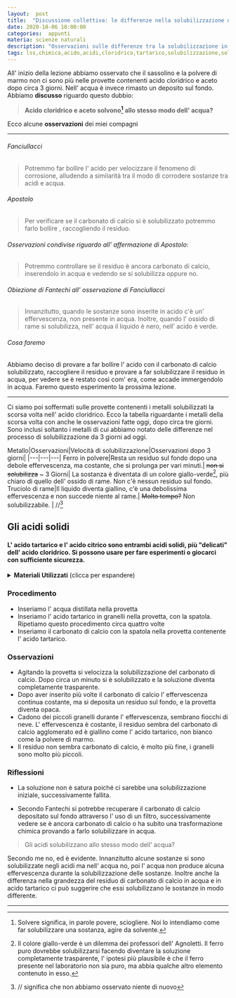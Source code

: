 ```yaml
---
layout:  post
title:  "Discussione collettiva: le differenze nella solubilizzazione di sostanze in acido cloridrico e in acqua; esperimenti con l' acido tartarico."
date: 2020-10-06 10:00:00
categories:  appunti
materia: scienze naturali
description: "Osservazioni sulle differenze tra la solubilizzazione in acqua e in acidi. Ipotesi su come verificare le trasformazioni che subisce una sostanza dopo essere stata inserita nell' acido. Discussioni collettive e esperimenti con l' acido tartarico in granelli. Diario di Bordo sul Laboratorio del Sapere Scientifico riguardante Acidi e Basi. "
tags: lss,chimica,acido,acidi,cloridrico,tartarico,solubilizzazione,solubilizzare,collettiva,definizione,solidi
---
```


All' inizio della lezione abbiamo osservato che il sassolino e la polvere di marmo non ci sono più nelle provette contenenti acido cloridrico e aceto dopo circa 3 giorni. Nell' acqua è invece  rimasto un deposito sul fondo. Abbiamo **discusso** riguardo questo dubbio:

> **Acido cloridrico e aceto solvono[^3] allo stesso modo dell' acqua?**

Ecco alcune **osservazioni** dei miei compagni

---

###### Fanciullacci

> Potremmo far bollire l' acido per velocizzare il  fenomeno di corrosione, alludendo a similarità tra il modo di corrodere sostanze tra acidi e acqua.

###### Apostolo

> Per verificare se il carbonato di calcio si è solubilizzato potremmo farlo bollire , raccogliendo il residuo.

###### Osservazioni condivise riguardo all' affermazione di Apostolo:

> Potremmo controllare se il residuo è ancora carbonato di calcio, inserendolo in acqua e vedendo se si solubilizza oppure no.

###### Obiezione di _Fantechi_ all' osservazione di Fanciullacci

> Innanzitutto, quando le sostanze sono inserite in acido c'è un' effervescenza, non presente in acqua. Inoltre, quando l' ossido di rame si solubilizza, nell' acqua il liquido è nero, nell' acido è verde.

###### Cosa faremo

Abbiamo deciso di provare a far bollire l' acido con il carbonato di calcio solubilizzato, raccogliere il residuo e provare a far solubilizzare il residuo in acqua, per vedere se è restato così com' era, come accade immergendolo in acqua. Faremo questo esperimento la prossima lezione.

---


Ci siamo poi soffermati sulle provette contenenti i metalli solubilizzati la scorsa volta nell' acido cloridrico. Ecco la tabella riguardante i metalli della scorsa volta con anche le osservazioni fatte oggi, dopo circa tre giorni. Sono inclusi soltanto i metalli di cui abbiamo notato delle differenze nel processo di solubilizzazione da 3 giorni ad oggi.

Metallo|Osservazioni|Velocità di solubilizzazione|Osservazioni dopo 3 giorni|
|---|---|---|
Ferro in polvere|Resta un residuo sul fondo dopo una debole effervescenza, ma costante, che si prolunga per vari minuti.| ~~non si solubilizza~~ ~ 3 Giorni| La sostanza è diventata di un colore giallo-verde[^2], più chiaro di quello dell' ossido di rame. Non c'è nessun residuo sul fondo.
Truciolo di rame|Il liquido diventa giallino, c'è una debolissima effervescenza e non succede niente al rame.| ~~Molto tempo?~~ Non solubilizzabile. | //[^1]


## Gli acidi solidi
#### L' acido tartarico e l' acido citrico sono entrambi acidi solidi, più "delicati" dell' acido cloridrico. Si possono usare per fare esperimenti o giocarci con sufficiente sicurezza.


<details>
  <summary><b>Materiali Utilizzati</b> (clicca per espandere)</summary>
  
  • Una provetta<br>
  • Acqua distillata<br>
  • Acido tartarico in granelli<br>
  • Spatola ( per inserire la polvere di marmo nelle provette )<br>
  • Carbonato di calcio
</details>

### Procedimento

- Inseriamo l' acqua distillata nella provetta
- Inseriamo l' acido tartarico in granelli nella provetta, con la spatola. Ripetiamo questo procedimento circa quattro volte
- Inseriamo il carbonato di calcio con la spatola nella provetta contenente l' acido tartarico.

### Osservazioni 

- Agitando la provetta si velocizza la solubilizzazione del carbonato di calcio. Dopo circa un minuto si è solubilizzato e la soluzione diventa completamente trasparente. 
- Dopo aver inserito più volte il carbonato di calcio l' effervescenza continua costante, ma si deposita un residuo sul fondo, e la provetta diventa opaca.
- Cadono dei piccoli granelli durante l' effervescenza, sembrano fiocchi di neve. L' effervescenza è costante, il residuo sembra del carbonato di calcio agglomerato ed è giallino come l' acido tartarico, non bianco come la polvere di marmo.
- Il residuo non sembra carbonato di calcio, è molto più fine, i granelli sono molto più piccoli.

### Riflessioni

- La soluzione non è satura poiché ci sarebbe una solubilizzazione iniziale, successivamente fallita.

- Secondo Fantechi si potrebbe recuperare il carbonato di calcio depositato sul fondo attraverso l' uso di un filtro, successivamente vedere se è ancora carbonato di calcio o ha subito una trasformazione chimica provando a farlo solubilizzare in acqua.


> Gli acidi solubilizzano allo stesso modo dell' acqua?

Secondo me no, ed è evidente. Innanzitutto alcune sostanze si sono solubilizzate negli acidi ma nell' acqua no, poi l' acqua non produce alcuna effervescenza durante la solubilizzazione delle sostanze. Inoltre anche la differenza nella grandezza del residuo di carbonato di calcio in acqua e in acido tartarico ci può suggerire che essi solubilizzano le sostanze in modo differente.

---


[^1]: // significa che non abbiamo osservato niente di nuovo
[^2]: Il colore giallo-verde è un dilemma dei professori dell' Agnoletti. Il ferro puro dovrebbe solubilizzarsi facendo diventare la soluzione completamente trasparente, l' ipotesi più plausibile è che il ferro presente nel laboratorio non sia puro, ma abbia qualche altro elemento contenuto in esso.
[^3]: Solvere significa, in parole povere, sciogliere. Noi lo intendiamo come far solubilizzare una sostanza, agire da solvente.
